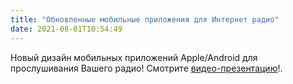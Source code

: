 ```yaml
---
title: "Обновленные мобильные приложения для Интернет радио"
date: 2021-08-01T10:54:49
---
```


Новый дизайн мобильных приложений Apple/Android для прослушивания Вашего радио! Смотрите [видео-презентацию](https://youtu.be/SMSvpNqAAFU)!.
